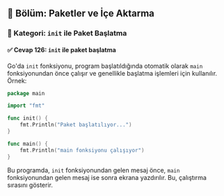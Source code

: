 ## 📘 Bölüm: Paketler ve İçe Aktarma  
### 🔹 Kategori: `init` ile Paket Başlatma  
#### ✅ Cevap 126: `init` ile paket başlatma

Go'da `init` fonksiyonu, program başlatıldığında otomatik olarak `main` fonksiyonundan önce çalışır ve genellikle başlatma işlemleri için kullanılır. Örnek:

```go
package main

import "fmt"

func init() {
    fmt.Println("Paket başlatılıyor...")
}

func main() {
    fmt.Println("main fonksiyonu çalışıyor")
}
```

Bu programda, `init` fonksiyonundan gelen mesaj önce, `main` fonksiyonundan gelen mesaj ise sonra ekrana yazdırılır. Bu, çalıştırma sırasını gösterir.

